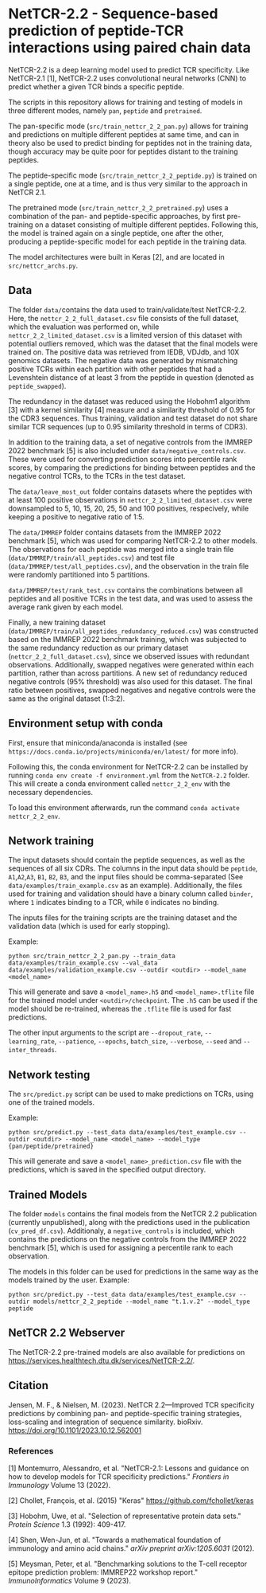 # NetTCR-2.2 - Sequence-based prediction of peptide-TCR interactions using paired chain data
NetTCR-2.2 is a deep learning model used to predict TCR specificity. Like NetTCR-2.1 [1], NetTCR-2.2 uses convolutional neural networks (CNN) to predict whether a given TCR binds a specific peptide.

The scripts in this repository allows for training and testing of models in three different modes, namely `pan`, `peptide` and `pretrained`. 

The pan-specific mode (`src/train_nettcr_2_2_pan.py`) allows for training and predictions on multiple different peptides at same time, and can in theory also be used to predict binding for peptides not in the training data, though accuracy may be quite poor for peptides distant to the training peptides. 

The peptide-specific mode (`src/train_nettcr_2_2_peptide.py`) is trained on a single peptide, one at a time, and is thus very similar to the approach in NetTCR 2.1. 

The pretrained mode (`src/train_nettcr_2_2_pretrained.py`) uses a combination of the pan- and peptide-specific approaches, by first pre-training on a dataset consisting of multiple different peptides. Following this, the model is trained again on a single peptide, one after the other, producing a peptide-specific model for each peptide in the training data.

The model architectures were built in Keras [2], and are located in `src/nettcr_archs.py`.

## Data
The folder `data/`contains the data used to train/validate/test NetTCR-2.2. Here, the `nettcr_2_2_full_dataset.csv` file consists of the full dataset, which the evaluation was performed on, while `nettcr_2_2_limited_dataset.csv` is a limited version of this dataset with potential outliers removed, which was the dataset that the final models were trained on. The positive data was retrieved from IEDB, VDJdb, and 10X genomics datasets. The negative data was generated by mismatching positive TCRs within each partition with other peptides that had a Levenshtein distance of at least 3 from the peptide in question (denoted as `peptide_swapped`). 

The redundancy in the dataset was reduced using the Hobohm1 algorithm [3] with a kernel similarity [4] measure and a similarity threshold of 0.95 for the CDR3 sequences. Thus training, validation and test dataset do not share similar TCR sequences (up to 0.95 similarity threshold in terms of CDR3).

In addition to the training data, a set of negative controls from the IMMREP 2022 benchmark [5] is also included under `data/negative_controls.csv`. These were used for converting prediction scores into percentile rank scores, by comparing the predictions for binding between peptides and the negative control TCRs, to the TCRs in the test dataset.

The `data/leave_most_out` folder contains datasets where the peptides with at least 100 positive observations in `nettcr_2_2_limited_dataset.csv` were downsampled to 5, 10, 15, 20, 25, 50 and 100 positives, respecively, while keeping a positive to negative ratio of 1:5.

The `data/IMMREP` folder contains datasets from the IMMREP 2022 benchmark [5], which was used for comparing NetTCR-2.2 to other models. The observations for each peptide was merged into a single train file (`data/IMMREP/train/all_peptides.csv`) and test file (`data/IMMREP/test/all_peptides.csv`), and the observation in the train file were randomly partitioned into 5 partitions.

`data/IMMREP/test/rank_test.csv` contains the combinations between all peptides and all positive TCRs in the test data, and was used to assess the average rank given by each model.

Finally, a new training dataset (`data/IMMREP/train/all_peptides_redundancy_reduced.csv`) was constructed based on the IMMREP 2022 benchmark training, which was subjected to the same redundancy reduction as our primary dataset (`nettcr_2_2_full_dataset.csv`), since we observed issues with redundant observations. Additionally, swapped negatives were generated within each partition, rather than across partitions. A new set of redundancy reduced negative controls (95% threshold) was also used for this dataset. The final ratio between positives, swapped negatives and negative controls were the same as the original dataset (1:3:2).

## Environment setup with conda

First, ensure that miniconda/anaconda is installed (see `https://docs.conda.io/projects/miniconda/en/latest/` for more info).

Following this, the conda environment for NetTCR-2.2 can be installed by running `conda env create -f environment.yml` from the `NetTCR-2.2` folder. This will create a conda environment called `nettcr_2_2_env` with the necessary dependencies.

To load this environment afterwards, run the command `conda activate nettcr_2_2_env`.

## Network training

The input datasets should contain the peptide sequences, as well as the sequences of all six CDRs. The columns in the input data should be `peptide`, `A1`,`A2`,`A3`, `B1`, `B2`, `B3`, and the input files should be comma-separated (See `data/examples/train_example.csv` as an example). Additionally, the files used for training and validation should have a binary column called `binder`, where `1` indicates binding to a TCR, while `0` indicates no binding.

The inputs files for the training scripts are the training dataset and the validation data (which is used for early stopping).

Example:

`python src/train_nettcr_2_2_pan.py --train_data data/examples/train_example.csv --val_data data/examples/validation_example.csv --outdir <outdir> --model_name <model_name>`

This will generate and save a `<model_name>.h5` and `<model_name>.tflite` file for the trained model under `<outdir>/checkpoint`. The `.h5` can be used if the model should be re-trained, whereas the `.tflite` file is used for fast predictions.

The other input arguments to the script are `--dropout_rate`, `--learning_rate`, `--patience`, `--epochs`, `batch_size`, `--verbose`, `--seed` and `--inter_threads`.

## Network testing 
The `src/predict.py` script can be used to make predictions on TCRs, using one of the trained models.

Example:

`python src/predict.py --test_data data/examples/test_example.csv --outdir <outdir> --model_name <model_name> --model_type {pan/peptide/pretrained}`   

This will generate and save a `<model_name>_prediction.csv` file with the predictions, which is saved in the specified output directory. 

## Trained Models
The folder `models` contains the final models from the NetTCR 2.2 publication (currently unpublished), along with the predictions used in the publication (`cv_pred_df.csv`). Additionaly, a `negative_controls` is included, which contains the predictions on the negative controls from the IMMREP 2022 benchmark [5], which is used for assigning a percentile rank to each observation.

The models in this folder can be used for predictions in the same way as the models trained by the user. Example:

`python src/predict.py --test_data data/examples/test_example.csv --outdir models/nettcr_2_2_peptide --model_name "t.1.v.2" --model_type peptide`   

## NetTCR 2.2 Webserver
The NetTCR-2.2 pre-trained models are also available for predictions on https://services.healthtech.dtu.dk/services/NetTCR-2.2/.

## Citation
Jensen, M. F., & Nielsen, M. (2023). NetTCR 2.2—Improved TCR specificity predictions by combining pan- and peptide-specific training strategies, loss-scaling and integration of sequence similarity. bioRxiv.  https://doi.org/10.1101/2023.10.12.562001

### References
[1] Montemurro, Alessandro, et al. "NetTCR-2.1: Lessons and guidance on how to develop models for TCR specificity predictions." *Frontiers in Immunology* Volume 13 (2022).

[2] Chollet, François, et al. (2015) "Keras" https://github.com/fchollet/keras

[3] Hobohm, Uwe, et al. "Selection of representative protein data sets." *Protein Science* 1.3 (1992): 409-417.

[4] Shen, Wen-Jun, et al. "Towards a mathematical foundation of immunology and amino acid chains." *arXiv preprint arXiv:1205.6031* (2012).

[5] Meysman, Peter, et al. "Benchmarking solutions to the T-cell receptor epitope prediction problem: IMMREP22 workshop report." *ImmunoInformatics* Volume 9 (2023).


